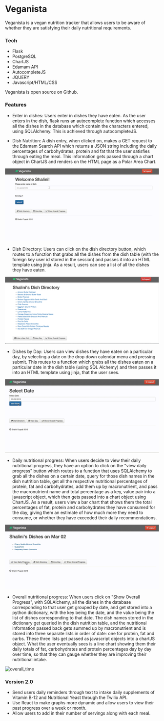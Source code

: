 # Veganista

Veganista is a vegan nutrition tracker that allows users to be aware of whether they are satisfying their daily nutritional requirements. 

### Tech

* Flask 
* PostgreSQL 
* ChartJS 
* Edamam API 
* AutocompleteJS  
* JQUERY 
* Javascript/HTML/CSS

Veganista is open source on Github.

### Features

* Enter in dishes: Users enter in dishes they have eaten. As the user enters in the dish, flask runs an autocomplete function which accesses all the dishes in the database which contain the characters entered, using SQLAlchemy. This is achieved through autocompleteJS. 

* Dish Nutrition: A dish entry, when clicked on, makes a GET request to the Edamam Search API which returns a JSON string including the daily percentages of carbohydrates, protein and fat that the user satisfies through eating the meal. This information gets passed through a chart object in ChartJS and renders on the HTML page as a Polar Area Chart. 

<img src="/Gifs/search.gif" alt="search">

* Dish Directory: Users can click on the dish directory button, which routes to a function that grabs all the dishes from the dish table (with the foreign key user id stored in the session) and passes it into an HTML template using jinja. As a result, users can see a list of all the dishes they have eaten. 

<img src="/Gifs/dish_directory.png" alt="dish_directory">

* Dishes by Day: Users can view dishes they have eaten on a particular day, by selecting a date on the drop down calendar menu and pressing submit. This routes to a function which grabs all the dishes eaten on a particular date in the dish table (using SQL Alchemy) and then passes it into an HTML template using jinja, that the user sees. 

<img src="/Gifs/viewing_dishes_on_day_rs.gif" alt="dishes_time">

* Daily nutritional progress: When users decide to view their daily nutritional progress, they have an option to click on the "view daily progress" button which routes to a function that uses SQLAlchemy to grab all the dishes on a certain date, query for those dish names in the dish nutrition table, get all the respective nutritional percentages of protein, fat and carbohydrates, add them up by macronutrient, and pass the macronutrient name and total percentage as a key, value pair into a javascript object, which then gets passed into a chart object using ChartJS. As a result, users view a bar chart that shows them the total percentages of fat, protein and carbohydrates they have consumed for the day, giving them an estimate of how much more they need to consume, or whether they have exceeded their daily recommendations. 

<img src="/Gifs/bar_chart_rs.gif" alt="daily_time">

* Overall nutritional progress: When users click on "Show Overall Progress", with SQLAlchemy, all the dishes in the database corresponding to that user get grouped by date, and get stored into a python dictionary, with the key being the date, and the value being the list of dishes corresponding to that date. The dish names stored in the dictionary get queried in the dish nutrition table, and the nutritional information passed back gets summed up by macronutrient and is stored into three separate lists in order of date: one for protein, fat and carbs. These three lists get passed as javascript objects into a chartJS object. What the user eventually sees is a line chart showing them their daily totals of fat, carbohydrates and protein percentages day by day over time, so that they can gauge whether they are improving their nutritional intake. 

<img src="/Gifs/overall_progress_rs.gif" alt="overall_time">


### Version 2.0
* Send users daily reminders through text to intake daily supplements of Vitamin B-12 and Nutritional Yeast through the Twilio API. 
* Use React to make graphs more dynamic and allow users to view their past progress over a week or month. 
* Allow users to add in their number of servings along with each meal.
